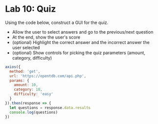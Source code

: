 

# Lab 10: Quiz

Using the code below, construct a GUI for the quiz.
- Allow the user to select answers and go to the previous/next question
- At the end, show the user's score
- (optional) Highlight the correct answer and the incorrect answer the user selected
- (optional) Show controls for picking the quiz parameters (amount, category, difficulty)

```javascript
axios({
  method: 'get',
  url: 'https://opentdb.com/api.php',
  params: {
    amount: 10,
    category: 18,
    difficulty: 'easy'
  }
}).then(response => {
  let questions = response.data.results
  console.log(questions)
})
```